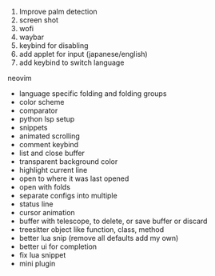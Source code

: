 1. Improve palm detection
2. screen shot
3. wofi
4. waybar
5. keybind for disabling 
6. add applet for input (japanese/english)
7. add keybind to switch language


neovim
- language specific folding and folding groups
- color scheme
- comparator
- python lsp setup
- snippets 
- animated scrolling
- comment keybind
- list and close buffer
- transparent background color
- highlight current line
- open to where it was last opened
- open with folds
- separate configs into multiple
- status line
- cursor animation
- buffer with telescope, to delete, or save buffer or discard
- treesitter object like function, class, method
- better lua snip (remove all defaults add my own)
- better ui for completion
- fix lua snippet
- mini plugin
